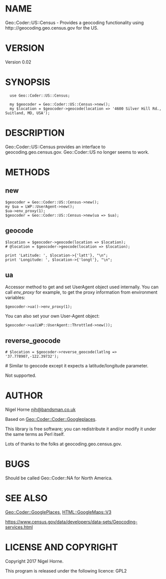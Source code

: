 # NAME

Geo::Coder::US::Census - Provides a geocoding functionality using http:://geocoding.geo.census.gov for the US.

# VERSION

Version 0.02

# SYNOPSIS

      use Geo::Coder::US::Census;

      my $geocoder = Geo::Coder::US::Census->new();
      my $location = $geocoder->geocode(location => '4600 Silver Hill Rd., Suitland, MD, USA');

# DESCRIPTION

Geo::Coder::US::Census provides an interface to geocoding.geo.census.gov.  Geo::Coder::US no longer seems to work.

# METHODS

## new

    $geocoder = Geo::Coder::US::Census->new();
    my $ua = LWP::UserAgent->new();
    $ua->env_proxy(1);
    $geocoder = Geo::Coder::US::Census->new(ua => $ua);

## geocode

    $location = $geocoder->geocode(location => $location);
    # @location = $geocoder->geocode(location => $location);

    print 'Latitude: ', $location->{'latt'}, "\n";
    print 'Longitude: ', $location->{'longt'}, "\n";

## ua

Accessor method to get and set UserAgent object used internally. You
can call _env\_proxy_ for example, to get the proxy information from
environment variables:

    $geocoder->ua()->env_proxy(1);

You can also set your own User-Agent object:

    $geocoder->ua(LWP::UserAgent::Throttled->new());

## reverse\_geocode

    # $location = $geocoder->reverse_geocode(latlng => '37.778907,-122.39732');

\# Similar to geocode except it expects a latitude/longitude parameter.

Not supported.

# AUTHOR

Nigel Horne <njh@bandsman.co.uk>

Based on [Geo::Coder::Coder::Googleplaces](https://metacpan.org/pod/Geo::Coder::Coder::Googleplaces).

This library is free software; you can redistribute it and/or modify
it under the same terms as Perl itself.

Lots of thanks to the folks at geocoding.geo.census.gov.

# BUGS

Should be called Geo::Coder::NA for North America.

# SEE ALSO

[Geo::Coder::GooglePlaces](https://metacpan.org/pod/Geo::Coder::GooglePlaces), [HTML::GoogleMaps::V3](https://metacpan.org/pod/HTML::GoogleMaps::V3)

https://www.census.gov/data/developers/data-sets/Geocoding-services.html

# LICENSE AND COPYRIGHT

Copyright 2017 Nigel Horne.

This program is released under the following licence: GPL2
